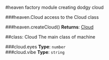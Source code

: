 <a name="module_heaven"></a>
#heaven
factory module creating dodgy cloud

  
<a name="module_heaven.Cloud"></a>
###heaven.Cloud
access to the Cloud class

  
<a name="module_heaven.createCloud"></a>
###heaven.createCloud()
**Returns**: [Cloud](#module_heaven.Cloud)  
<a name="module_heaven.Cloud"></a>

##class: Cloud
The main class of machine

<a name="module_heaven.Cloud#eyes"></a>
###cloud.eyes
**Type**: `number`  
<a name="module_heaven.Cloud#vibe"></a>
###cloud.vibe
**Type**: `string`  
